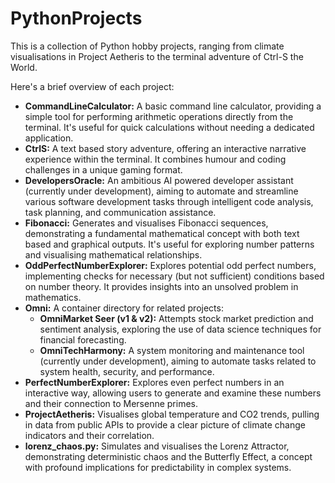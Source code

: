 # PythonProjects

This is a collection of Python hobby projects, ranging from climate visualisations in Project Aetheris to the terminal adventure of Ctrl-S the World.

Here's a brief overview of each project:

*   **CommandLineCalculator:** A basic command line calculator, providing a simple tool for performing arithmetic operations directly from the terminal. It's useful for quick calculations without needing a dedicated application.
*   **CtrlS:** A text based story adventure, offering an interactive narrative experience within the terminal. It combines humour and coding challenges in a unique gaming format.
*   **DevelopersOracle:** An ambitious AI powered developer assistant (currently under development), aiming to automate and streamline various software development tasks through intelligent code analysis, task planning, and communication assistance.
*   **Fibonacci:** Generates and visualises Fibonacci sequences, demonstrating a fundamental mathematical concept with both text based and graphical outputs. It's useful for exploring number patterns and visualising mathematical relationships.
*   **OddPerfectNumberExplorer:** Explores potential odd perfect numbers, implementing checks for necessary (but not sufficient) conditions based on number theory. It provides insights into an unsolved problem in mathematics.
*   **Omni:** A container directory for related projects:
    *   **OmniMarket Seer (v1 & v2):** Attempts stock market prediction and sentiment analysis, exploring the use of data science techniques for financial forecasting.
    *   **OmniTechHarmony:** A system monitoring and maintenance tool (currently under development), aiming to automate tasks related to system health, security, and performance.
*   **PerfectNumberExplorer:** Explores even perfect numbers in an interactive way, allowing users to generate and examine these numbers and their connection to Mersenne primes.
*   **ProjectAetheris:** Visualises global temperature and CO2 trends, pulling in data from public APIs to provide a clear picture of climate change indicators and their correlation.
*   **lorenz_chaos.py:** Simulates and visualises the Lorenz Attractor, demonstrating deterministic chaos and the Butterfly Effect, a concept with profound implications for predictability in complex systems.
